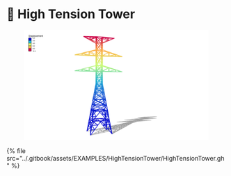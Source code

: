 # 🔋 High Tension Tower

<figure><img src="../.gitbook/assets/EXAMPLES/HighTensionTower/images/persp Front.png" alt=""><figcaption></figcaption></figure>

{% file src="../.gitbook/assets/EXAMPLES/HighTensionTower/HighTensionTower.gh" %}
